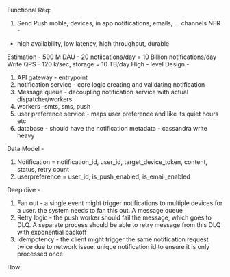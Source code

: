 Functional Req:
1. Send Push  moble, devices, in app notifications, emails, ... channels 
NFR -
- high availability, low latency, high throughput, durable 

Estimation - 
500 M DAU - 20 notiications/day = 10 Billion notifications/day
Write QPS - 120 k/sec, storage = 10 TB/day
High - level Design -
1. API gateway - entrypoint 
2. notification service - core logic creating and validating notification
3. Message queue - decoupling notification service with actual dispatcher/workers 
4. workers -smts, sms, push
5. user preference service - maps user preference and like its quiet hours etc
6. database - should have the notification metadata - cassandra write heavy 

Data Model - 
1. Notification = notification_id, user_id, target_device_token, content, status, retry count
2. userpreference = user_id, is_push_enabled, is_email_enabled

Deep dive - 
1. Fan out - a single event might trigger notifications to multiple devices for a user. the system needs to fan this out. A message queue 
2. Retry logic - the push worker should fail the message, which goes to DLQ. A separate process should be able to retry message from this DLQ with exponential backoff
3. Idempotency - the client might trigger the same notification request twice due to network issue. unique notification id to ensure it is only processed once

How 